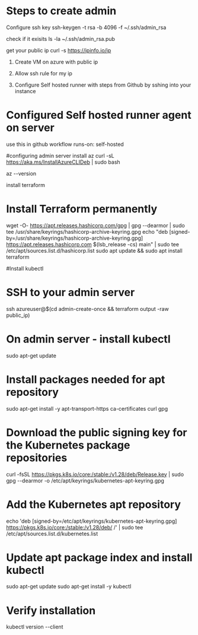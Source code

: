 # Steps to create admin

Configure ssh key
ssh-keygen -t rsa -b 4096 -f ~/.ssh/admin_rsa

check if it exisits
ls -la ~/.ssh/admin_rsa.pub


get your public ip
curl -s https://ipinfo.io/ip 


1) Create VM on azure with public ip

2) Allow ssh rule for my ip

3) Configure Self hosted runner with steps from Github by sshing into your instance


# Configured Self hosted runner agent on server
use this in github workflow
runs-on: self-hosted

#configuring admin server
install az
curl -sL https://aka.ms/InstallAzureCLIDeb | sudo bash

az --version

install terraform
# Install Terraform permanently
wget -O- https://apt.releases.hashicorp.com/gpg | gpg --dearmor | sudo tee /usr/share/keyrings/hashicorp-archive-keyring.gpg
echo "deb [signed-by=/usr/share/keyrings/hashicorp-archive-keyring.gpg] https://apt.releases.hashicorp.com $(lsb_release -cs) main" | sudo tee /etc/apt/sources.list.d/hashicorp.list
sudo apt update && sudo apt install terraform


#Install kubectl
# SSH to your admin server
ssh azureuser@$(cd admin-create-once && terraform output -raw public_ip)

# On admin server - install kubectl
sudo apt-get update

# Install packages needed for apt repository
sudo apt-get install -y apt-transport-https ca-certificates curl gpg

# Download the public signing key for the Kubernetes package repositories
curl -fsSL https://pkgs.k8s.io/core:/stable:/v1.28/deb/Release.key | sudo gpg --dearmor -o /etc/apt/keyrings/kubernetes-apt-keyring.gpg

# Add the Kubernetes apt repository
echo 'deb [signed-by=/etc/apt/keyrings/kubernetes-apt-keyring.gpg] https://pkgs.k8s.io/core:/stable:/v1.28/deb/ /' | sudo tee /etc/apt/sources.list.d/kubernetes.list

# Update apt package index and install kubectl
sudo apt-get update
sudo apt-get install -y kubectl

# Verify installation
kubectl version --client